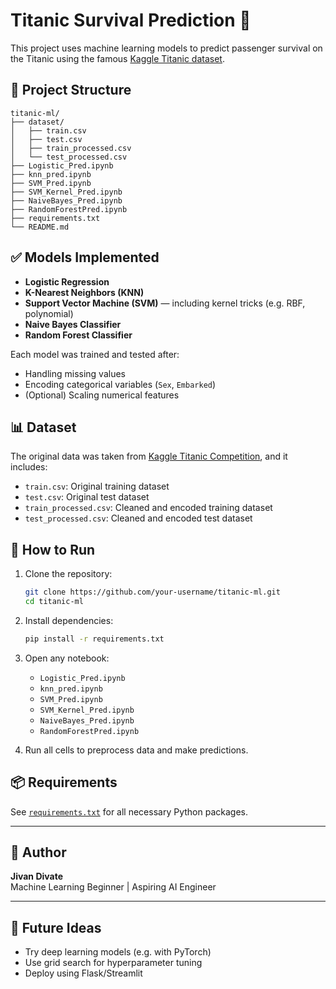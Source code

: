 
# Titanic Survival Prediction 🚢

This project uses machine learning models to predict passenger survival on the Titanic using the famous [Kaggle Titanic dataset](https://www.kaggle.com/c/titanic).

## 📁 Project Structure

```
titanic-ml/
├── dataset/
│   ├── train.csv
│   ├── test.csv
│   ├── train_processed.csv
│   └── test_processed.csv
├── Logistic_Pred.ipynb
├── knn_pred.ipynb
├── SVM_Pred.ipynb
├── SVM_Kernel_Pred.ipynb
├── NaiveBayes_Pred.ipynb
├── RandomForestPred.ipynb
├── requirements.txt
└── README.md
```

## ✅ Models Implemented

- **Logistic Regression**
- **K-Nearest Neighbors (KNN)**
- **Support Vector Machine (SVM)** — including kernel tricks (e.g. RBF, polynomial)
- **Naive Bayes Classifier**
- **Random Forest Classifier**

Each model was trained and tested after:
- Handling missing values
- Encoding categorical variables (`Sex`, `Embarked`)
- (Optional) Scaling numerical features

## 📊 Dataset

The original data was taken from [Kaggle Titanic Competition](https://www.kaggle.com/c/titanic/data), and it includes:
- `train.csv`: Original training dataset
- `test.csv`: Original test dataset
- `train_processed.csv`: Cleaned and encoded training dataset
- `test_processed.csv`: Cleaned and encoded test dataset

## 🚀 How to Run

1. Clone the repository:
   ```bash
   git clone https://github.com/your-username/titanic-ml.git
   cd titanic-ml
   ```

2. Install dependencies:
   ```bash
   pip install -r requirements.txt
   ```

3. Open any notebook:
   - `Logistic_Pred.ipynb`
   - `knn_pred.ipynb`
   - `SVM_Pred.ipynb`
   - `SVM_Kernel_Pred.ipynb`
   - `NaiveBayes_Pred.ipynb`
   - `RandomForestPred.ipynb`

4. Run all cells to preprocess data and make predictions.

## 📦 Requirements

See [`requirements.txt`](requirements.txt) for all necessary Python packages.

---

## 📌 Author

**Jivan Divate**  
Machine Learning Beginner | Aspiring AI Engineer

---

## 🏁 Future Ideas

- Try deep learning models (e.g. with PyTorch)
- Use grid search for hyperparameter tuning
- Deploy using Flask/Streamlit

